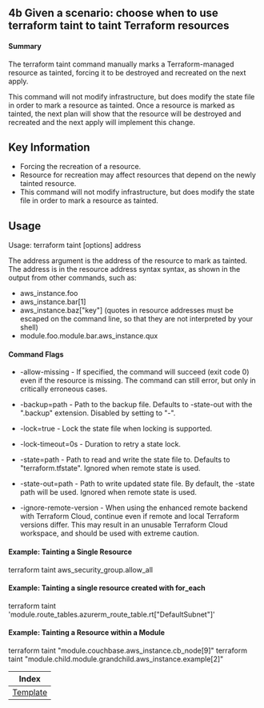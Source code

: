 ## 4b Given a scenario: choose when to use terraform taint to taint Terraform resources

#### Summary
The terraform taint command manually marks a Terraform-managed resource as tainted, forcing it to be destroyed and recreated on the next apply.

This command will not modify infrastructure, but does modify the state file in order to mark a resource as tainted. Once a resource is marked as tainted, the next plan will show that the resource will be destroyed and recreated and the next apply will implement this change.

## Key Information

* Forcing the recreation of a resource.
* Resource for recreation may affect resources that depend on the newly tainted resource.
* This command will not modify infrastructure, but does modify the state file in order to mark a resource as tainted.

## Usage

Usage: terraform taint [options] address

The address argument is the address of the resource to mark as tainted. The address is in the resource address syntax syntax, as shown in the output from other commands, such as:

* aws_instance.foo
* aws_instance.bar[1]
* aws_instance.baz[\"key\"] (quotes in resource addresses must be escaped on the command line, so that they are not interpreted by your shell)
* module.foo.module.bar.aws_instance.qux

#### Command Flags

* -allow-missing - If specified, the command will succeed (exit code 0) even if the resource is missing. The command can still error, but only in critically erroneous cases.

* -backup=path - Path to the backup file. Defaults to -state-out with the ".backup" extension. Disabled by setting to "-".

* -lock=true - Lock the state file when locking is supported.

* -lock-timeout=0s - Duration to retry a state lock.

* -state=path - Path to read and write the state file to. Defaults to "terraform.tfstate". Ignored when remote state is used.

* -state-out=path - Path to write updated state file. By default, the -state path will be used. Ignored when remote state is used.

* -ignore-remote-version - When using the enhanced remote backend with Terraform Cloud, continue even if remote and local Terraform versions differ. This may result in an unusable Terraform Cloud workspace, and should be used with extreme caution.

#### Example: Tainting a Single Resource

terraform taint aws_security_group.allow_all

#### Example: Tainting a single resource created with for_each

terraform taint 'module.route_tables.azurerm_route_table.rt["DefaultSubnet"]'

#### Example: Tainting a Resource within a Module

terraform taint "module.couchbase.aws_instance.cb_node[9]"
terraform taint "module.child.module.grandchild.aws_instance.example[2]"

| Index |
|:----------:|
|[Template](https://www.terraform.io/docs/commands/taint.html)|